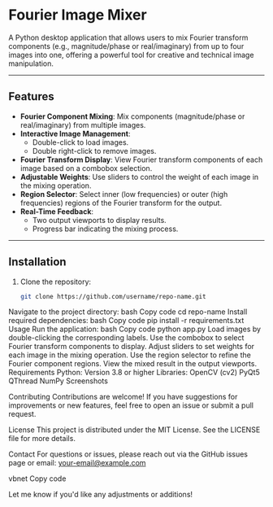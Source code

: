 # Fourier Image Mixer

A Python desktop application that allows users to mix Fourier transform components (e.g., magnitude/phase or real/imaginary) from up to four images into one, offering a powerful tool for creative and technical image manipulation.

---

## Features

- **Fourier Component Mixing**: Mix components (magnitude/phase or real/imaginary) from multiple images.
- **Interactive Image Management**:
  - Double-click to load images.
  - Double right-click to remove images.
- **Fourier Transform Display**: View Fourier transform components of each image based on a combobox selection.
- **Adjustable Weights**: Use sliders to control the weight of each image in the mixing operation.
- **Region Selector**: Select inner (low frequencies) or outer (high frequencies) regions of the Fourier transform for the output.
- **Real-Time Feedback**:
  - Two output viewports to display results.
  - Progress bar indicating the mixing process.

---

## Installation

1. Clone the repository:
   ```bash
   git clone https://github.com/username/repo-name.git
Navigate to the project directory:
bash
Copy code
cd repo-name
Install required dependencies:
bash
Copy code
pip install -r requirements.txt
Usage
Run the application:
bash
Copy code
python app.py
Load images by double-clicking the corresponding labels.
Use the combobox to select Fourier transform components to display.
Adjust sliders to set weights for each image in the mixing operation.
Use the region selector to refine the Fourier component regions.
View the mixed result in the output viewports.
Requirements
Python: Version 3.8 or higher
Libraries:
OpenCV (cv2)
PyQt5
QThread
NumPy
Screenshots


Contributing
Contributions are welcome! If you have suggestions for improvements or new features, feel free to open an issue or submit a pull request.

License
This project is distributed under the MIT License. See the LICENSE file for more details.

Contact
For questions or issues, please reach out via the GitHub issues page or email: your-email@example.com

vbnet
Copy code

Let me know if you'd like any adjustments or additions!
